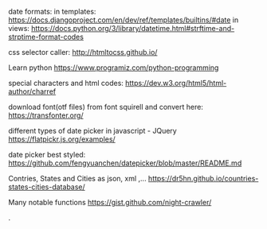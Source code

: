 date formats:
    in templates:
        https://docs.djangoproject.com/en/dev/ref/templates/builtins/#date
    in views:
        https://docs.python.org/3/library/datetime.html#strftime-and-strptime-format-codes
  
css selector caller:
    http://htmltocss.github.io/

Learn python 
    https://www.programiz.com/python-programming
  
special characters and html codes:
    https://dev.w3.org/html5/html-author/charref

download font(otf files) from font squirell and convert here:
    https://transfonter.org/

different types of date picker in javascript - JQuery
    https://flatpickr.js.org/examples/

date picker best styled:
    https://github.com/fengyuanchen/datepicker/blob/master/README.md

Contries, States and Cities as json, xml ,...
    https://dr5hn.github.io/countries-states-cities-database/

Many notable functions
    https://gist.github.com/night-crawler/


.

